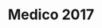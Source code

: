 ---
title: 'Medico 2017'
desc: 'The Medico Task tackles the challenge of predicting diseases based on multimedia data collected in hospitals.'
link: http://www.multimediaeval.org/mediaeval2017/medico/
---